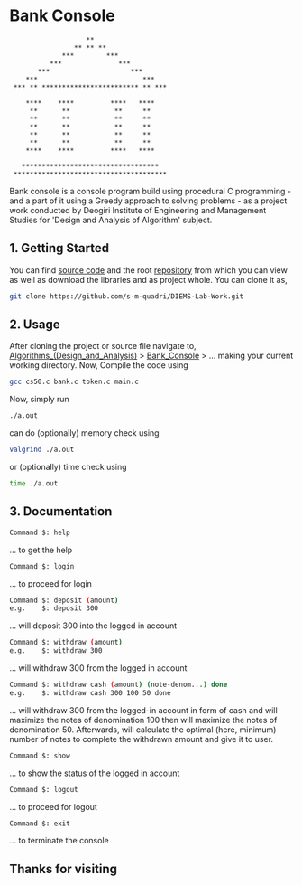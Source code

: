 # Bank Console

                       **                         
                    ** ** **                      
                 ***        ***                   
              ***              ***                
           ***                    ***             
        ***                          ***          
     *** ** ************************ ** ***       
                                                  
        ****    ****         ****   ****          
         **      **           **     **           
         **      **           **     **           
         **      **           **     **           
         **      **           **     **           
         **      **           **     **        
        ****    ****         ****   ****          
                                                  
       **********************************         
     **************************************       

Bank console is a console program build using procedural C programming - and a part of it using a Greedy approach to solving problems - as a project work conducted by Deogiri Institute of Engineering and Management Studies for 'Design and Analysis of Algorithm' subject.

## 1. Getting Started

You can find [source code](https://github.com/s-m-quadri/DIEMS-Lab-Work/tree/main/Algorithms_(Design_and_Analysis)/Bank_Console) and the root [repository](https://github.com/s-m-quadri/DIEMS-Lab-Work) from which you can view as well as download the libraries and as project whole. You can clone it as,

```bash
git clone https://github.com/s-m-quadri/DIEMS-Lab-Work.git
```

## 2. Usage

After cloning the project or source file navigate to,
[Algorithms_(Design_and_Analysis)](https://github.com/s-m-quadri/DIEMS-Lab-Work/tree/main/Algorithms_(Design_and_Analysis)/Bank_Console) > [Bank_Console](https://github.com/s-m-quadri/DIEMS-Lab-Work/tree/main/Algorithms_(Design_and_Analysis)/Bank_Console) > ...
making your current working directory. Now, Compile the code using

```bash
gcc cs50.c bank.c token.c main.c
```

Now, simply run

```bash
./a.out 
```

can do (optionally) memory check using

```bash
valgrind ./a.out 
```

or (optionally) time check using

```bash
time ./a.out 
```

## 3. Documentation

```bash
Command $: help
```

... to get the help

```bash
Command $: login
```

... to proceed for login

```bash
Command $: deposit (amount)
e.g.    $: deposit 300
```

... will deposit 300 into the logged in account

```bash
Command $: withdraw (amount)
e.g.    $: withdraw 300
```

... will withdraw 300 from the logged in account

```bash
Command $: withdraw cash (amount) (note-denom...) done
e.g.    $: withdraw cash 300 100 50 done
```

... will withdraw 300 from the logged-in account in form of cash and will maximize the notes of denomination 100 then will maximize the notes of denomination 50. Afterwards, will calculate the optimal (here, minimum) number of notes to complete the withdrawn amount and give it to user.

```bash
Command $: show
```

... to show the status of the logged in account

```bash
Command $: logout
```

... to proceed for logout

```bash
Command $: exit
```

... to terminate the console

## Thanks for visiting
